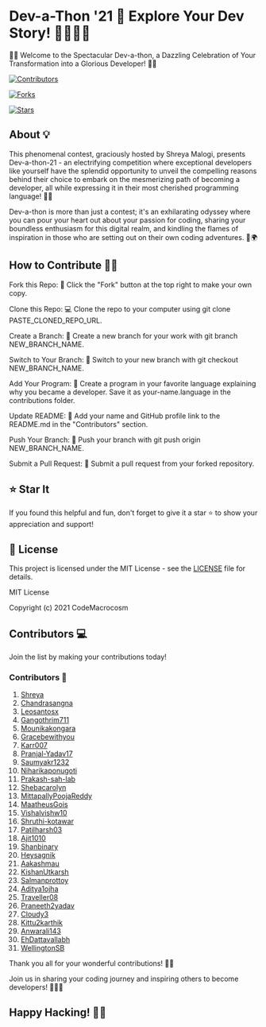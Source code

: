 


# Dev-a-Thon '21 🎉 Explore Your Dev Story! 🚀🌟🎉📜

🚀🌟 Welcome to the Spectacular Dev-a-thon, a Dazzling Celebration of Your Transformation into a Glorious Developer! 🌟🚀

[![Contributors](https://img.shields.io/badge/Contributors-31-brightgreen.svg)]()

[![Forks](https://img.shields.io/badge/Forks-30-blue.svg)]()

[![Stars](https://img.shields.io/badge/Stars-8-yellow.svg)]()


## About 💡

This phenomenal contest, graciously hosted by Shreya Malogi, presents Dev-a-thon-21 - an electrifying competition where exceptional developers like yourself have the splendid opportunity to unveil the compelling reasons behind their choice to embark on the mesmerizing path of becoming a developer, all while expressing it in their most cherished programming language! 🌟🚀

Dev-a-thon is more than just a contest; it's an exhilarating odyssey where you can pour your heart out about your passion for coding, sharing your boundless enthusiasm for this digital realm, and kindling the flames of inspiration in those who are setting out on their own coding adventures. 🎈🌍

## How to Contribute  🚀📝


Fork this Repo: 🍴 Click the "Fork" button at the top right to make your own copy.

Clone this Repo: 💻 Clone the repo to your computer using git clone PASTE_CLONED_REPO_URL.

Create a Branch: 🌿 Create a new branch for your work with git branch NEW_BRANCH_NAME.

Switch to Your Branch: 🔀 Switch to your new branch with git checkout NEW_BRANCH_NAME.

Add Your Program: 🚀 Create a program in your favorite language explaining why you became a developer. Save it as your-name.language in the contributions folder.

Update README: 📝 Add your name and GitHub profile link to the README.md in the "Contributors" section.

Push Your Branch: 🚀 Push your branch with git push origin NEW_BRANCH_NAME.

Submit a Pull Request: 🎉 Submit a pull request from your forked repository.

## ⭐ Star It

If you found this helpful and fun, don't forget to give it a star ⭐ to show your appreciation and support!

## 📄 License

This project is licensed under the MIT License - see the [LICENSE](LICENSE) file for details.

MIT License

Copyright (c) 2021 CodeMacrocosm


## Contributors 💻

Join the list by making your contributions today!


### Contributors 🚀

1. [Shreya ](https://github.com/shreyamalogi)
2. [Chandrasangna](https://github.com/chandrasangna)
3. [Leosantosx](https://github.com/leosantosx)
4. [Gangothrim711](https://github.com/gangothrim711)
5. [Mounikakongara](https://github.com/Mounikakongara)
6. [Gracebewithyou](https://github.com/gracebewithyou)
7. [Karr007](https://github.com/karr007)
8. [Pranjal-Yadav17](https://github.com/Pranjal-Yadav17)
9. [Saumyakr1232](https://github.com/saumyakr1232)
10. [Niharikaponugoti](https://github.com/niharikaponugoti)
11. [Prakash-sah-lab](https://github.com/prakash-sah-lab)
12. [Shebacarolyn](https://github.com/shebacarolyn)
13. [MittapallyPoojaReddy](https://github.com/MittapallyPoojaReddy)
14. [MaatheusGois](https://github.com/MaatheusGois)
15. [Vishalvishw10](https://github.com/vishalvishw10)
16. [Shruthi-kotawar](https://github.com/shruthi-kotawar)
17. [Patilharsh03](https://github.com/patilharsh03)
18. [Ajit1010](https://github.com/Ajit1010)
19. [Shanbinary](https://github.com/shanbinary)
20. [Heysagnik](https://github.com/heysagnik)
21. [Aakashmau](https://github.com/Aakashmau)
22. [KishanUtkarsh](https://github.com/KishanUtkarsh)
23. [Salmanprottoy](https://github.com/salmanprottoy)
24. [Aditya1ojha](https://github.com/aditya1ojha)
25. [Traveller08](https://github.com/Traveller08)
26. [Praneeth2yadav](https://github.com/praneeth2yadav)
27. [Cloudy3](https://github.com/cloudy3)
28. [Kittu2karthik](https://github.com/kittu2karthik)
29. [Anwarali143](https://github.com/Anwarali143)
30. [EhDattavallabh](https://github.com/EhDattavallabh)
31. [WellingtonSB](https://github.com/WellingtonSB)

Thank you all for your wonderful contributions! 🎉👏

Join us in sharing your coding journey and inspiring others to become developers! 🚀✨💡

## Happy Hacking! 🎃👾

